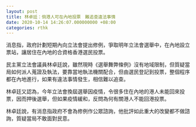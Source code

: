 ```yaml
---
layout: post
title: 林卓廷：倘港人可在內地投票　難追查違法事情
date: 2020-10-14 14:26:07.000000000 +08:00
categories: rthk
---
```


消息指，政府計劃短期內向立法會提出修例，爭取明年立法會選舉中，在內地設立票站，讓居住在內地的合資格香港選民投票。

民主黨立法會議員林卓廷說，雖然現時《選舉舞弊條例》沒有地域限制，但質疑當局如何派人蒐證及執法，要靠當地執法機關配合，但由選民登記到投票，整個程序都在內地進行，如果有違法事情發生，相信難以追查。

林卓廷又認為，今年立法會換屆選舉因疫情，令很多住在內地的港人未能回來投票，因而押後選舉，但如果疫情緩和，反問為何有關港人不能回港投票。

林卓廷說，有消息指政府不會為修例作公眾諮詢，他批評如此重大的改變都不做諮詢，質疑當局不敢面對民意。
